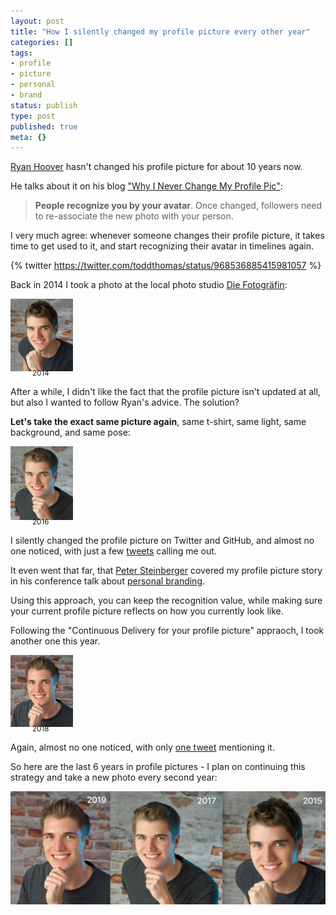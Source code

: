 ```yaml
---
layout: post
title: "How I silently changed my profile picture every other year"
categories: []
tags:
- profile
- picture
- personal
- brand
status: publish
type: post
published: true
meta: {}
---
```


[Ryan Hoover](https://twitter.com/rrhoover) hasn't changed his profile picture for about 10 years now. 

He talks about it on his blog ["Why I Never Change My Profile Pic"](https://medium.com/@rrhoover/why-i-never-change-my-profile-pic-72de0daa2785):

> **People recognize you by your avatar**. Once changed, followers need to re-associate the new photo with your person.

I very much agree: whenever someone changes their profile picture, it takes time to get used to it, and start recognizing their avatar in timelines again.

{% twitter https://twitter.com/toddthomas/status/968536885415981057 %}

Back in 2014 I took a photo at the local photo studio [Die Fotogräfin](http://www.die-fotograefin.at/):

  <img src="/assets/posts/profilePictures/FelixKrause2014.jpg" width="100" alt="Felix Krause in 2014" />
<p style="margin-top: -10px; margin-bottom: 0px"><small style="margin-left: 35px;">2014</small></p>

After a while, I didn't like the fact that the profile picture isn't updated at all, but also I wanted to follow Ryan's advice. The solution? 

**Let's take the exact same picture again**, same t-shirt, same light, same background, and same pose:

  <img src="/assets/posts/profilePictures/FelixKrause2016.jpg" width="100" alt="Felix Krause in 2016" />
<p style="margin-top: -10px; margin-bottom: 0px"><small style="margin-left: 35px;">2016</small></p>

I silently changed the profile picture on Twitter and GitHub, and almost no one noticed, with just a few [tweets](https://twitter.com/hemal/status/818872223268294656) calling me out.

It even went that far, that [Peter Steinberger](https://twitter.com/steipete) covered my profile picture story in his conference talk about [personal branding](https://twitter.com/steipete/status/998454406126424069).

Using this approach, you can keep the recognition value, while making sure your current profile picture reflects on how you currently look like.

Following the "Continuous Delivery for your profile picture" appraoch, I took another one this year.

  <img src="/assets/posts/profilePictures/FelixKrause2018.jpg" width="100" alt="Felix Krause in 2018" />

<p style="margin-top: -10px; margin-bottom: 0px"><small style="margin-left: 35px;">2018</small></p>

Again, almost no one noticed, with only [one tweet](https://twitter.com/lehrjulian/status/1077881037164814336) mentioning it.

So here are the last 6 years in profile pictures - I plan on continuing this strategy and take a new photo every second year:

<img src="/assets/posts/profilePictures/ProfilePictureDiff.jpg" />

